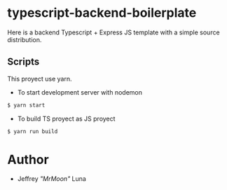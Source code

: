 # typescript-backend-boilerplate

Here is a backend Typescript + Express JS template with a simple source distribution.

## Scripts

This proyect use yarn.

- To start development server with nodemon

```sh
$ yarn start
```

- To build TS proyect as JS proyect

```sh
$ yarn run build
```

# Author

- Jeffrey _"MrMoon"_ Luna
